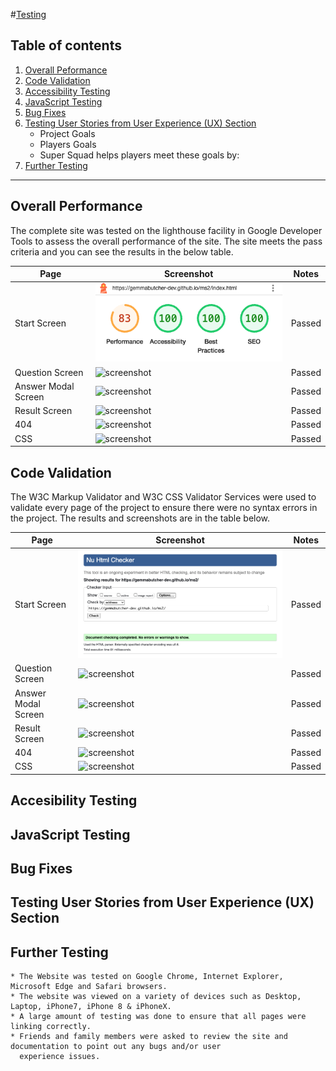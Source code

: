  #[Testing](#testing)

## Table of contents

  1. [Overall Peformance](#overall-performance)
  2. [Code Validation](#code-validation)
  3. [Accessibility Testing](#accessibility-testing)
  4. [JavaScript Testing](#javascript-testing)
  5. [Bug Fixes](#bug-fixes)
  6. [Testing User Stories from User Experience (UX) Section](#testing-user-stories)
        * Project Goals
        * Players Goals
        * Super Squad helps players meet these goals by:
  7. [Further Testing](#further-testing)

  ------

## Overall Performance

The complete site was tested on the lighthouse facility in Google Developer Tools to assess the overall performance of the site. The site meets the pass criteria and you can see the results in the below table.

| Page                | Screenshot                                      | Notes  |
|---------------------|-------------------------------------------------|--------|
|Start Screen         |![screenshot](docs/testing/lighthouse_start.png) | Passed |
|Question Screen      |![screenshot]() | Passed |
|Answer Modal Screen  |![screenshot]() | Passed |
|Result Screen        |![screenshot]() | Passed |
|404                  |![screenshot]() | Passed | 
|CSS                  |![screenshot]() | Passed |

## Code Validation

The W3C Markup Validator and W3C CSS Validator Services were used to validate every page of the project to ensure there were no syntax errors in the project. The results and screenshots are in the table below.

| Page                | Screenshot                               | Notes  |
|---------------------|------------------------------------------|--------|
|Start Screen         |![screenshot](docs/testing/index_w3c.png) | Passed |
|Question Screen      |![screenshot]() | Passed |
|Answer Modal Screen  |![screenshot]() | Passed |
|Result Screen        |![screenshot]() | Passed |
|404                  |![screenshot]() | Passed | 
|CSS                  |![screenshot]() | Passed |


## Accesibility Testing

## JavaScript Testing

## Bug Fixes

## Testing User Stories from User Experience (UX) Section

## Further Testing

    * The Website was tested on Google Chrome, Internet Explorer, Microsoft Edge and Safari browsers.
    * The website was viewed on a variety of devices such as Desktop, Laptop, iPhone7, iPhone 8 & iPhoneX.
    * A large amount of testing was done to ensure that all pages were linking correctly.
    * Friends and family members were asked to review the site and documentation to point out any bugs and/or user 
      experience issues.
